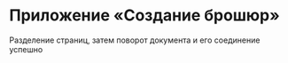 #  Приложение «Создание брошюр»
Разделение страниц, затем поворот документа и его соединение успешно
